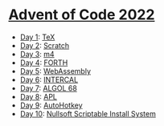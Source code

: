# [Advent of Code 2022](https://adventofcode.com/2022/)

  * [Day 1](day01/README.md): [TeX](https://en.wikipedia.org/wiki/TeX)
  * [Day 2](day02/README.md): [Scratch](https://en.wikipedia.org/wiki/Scratch_(programming_language))
  * [Day 3](day03/README.md): [m4](https://en.wikipedia.org/wiki/M4_(computer_language))
  * [Day 4](day04/README.md): [FORTH](https://en.wikipedia.org/wiki/Forth_(programming_language))
  * [Day 5](day05/README.md): [WebAssembly](https://en.wikipedia.org/wiki/WebAssembly)
  * [Day 6](day06/README.md): [INTERCAL](https://en.wikipedia.org/wiki/INTERCAL)
  * [Day 7](day07/README.md): [ALGOL 68](https://en.wikipedia.org/wiki/ALGOL_68)
  * [Day 8](day08/README.md): [APL](https://en.wikipedia.org/wiki/APL_(programming_language))
  * [Day 9](day09/README.md): [AutoHotkey](https://en.wikipedia.org/wiki/AutoHotkey)
  * [Day 10](day10/README.md): [Nullsoft Scriptable Install System](https://de.wikipedia.org/wiki/Nullsoft_Scriptable_Install_System)
